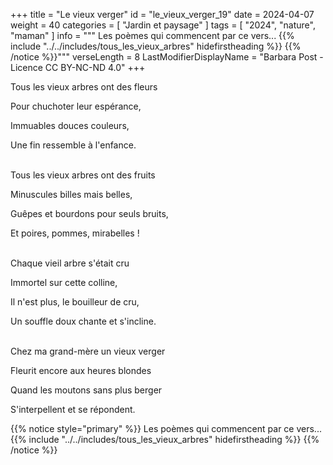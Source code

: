 +++
title = "Le vieux verger"
id = "le_vieux_verger_19"
date = 2024-04-07
weight = 40
categories = [ "Jardin et paysage" ]
tags = [ "2024", "nature", "maman" ]
info = """
Les poèmes qui commencent par ce vers...
{{% include "../../includes/tous_les_vieux_arbres" hidefirstheading %}}
{{% /notice %}}"""
verseLength = 8
LastModifierDisplayName = "Barbara Post - Licence CC BY-NC-ND 4.0"
+++

Tous les vieux arbres ont des fleurs

Pour chuchoter leur espérance,

Immuables douces couleurs,

Une fin ressemble à l'enfance.

 \
Tous les vieux arbres ont des fruits

Minuscules billes mais belles,

Guêpes et bourdons pour seuls bruits,

Et poires, pommes, mirabelles !

 \
Chaque vieil arbre s'était cru

Immortel sur cette colline,

Il n'est plus, le bouilleur de cru,

Un souffle doux chante et s'incline.

 \
Chez ma grand-mère un vieux verger

Fleurit encore aux heures blondes

Quand les moutons sans plus berger

S'interpellent et se répondent.

{{% notice style="primary" %}}
Les poèmes qui commencent par ce vers...
{{% include "../../includes/tous_les_vieux_arbres" hidefirstheading %}}
{{% /notice %}}
